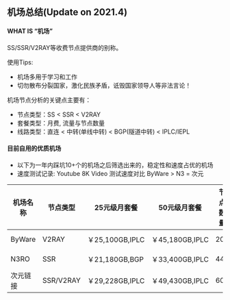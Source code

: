 

## 机场总结(Update on 2021.4)

#### WHAT IS “机场”

SS/SSR/V2RAY等收费节点提供商的别称。

使用Tips:

- 机场多用于学习和工作
- 切勿散布分裂国家，激化民族矛盾，诋毁国家领导人等非法言论！


机场节点分析的关键点主要有：
- 节点类型：SS < SSR < V2RAY
- 套餐类型：月费, 流量与节点数量
- 线路类型：直连 < 中转(单线中转) < BGP(隧道中转) < IPLC/IEPL


#### 目前自用的优质机场

- 以下为一年内踩坑10+个的机场之后筛选出来的，稳定性和速度占优的机场
- 速度测试记录: Youtube 8K Video 测试速度对比 ByWare > N3 = 次元

| 机场名称 | 节点类型  | 25元级月套餐    | 50元级月套餐    | 节点数量 | 链接                                       | 优惠码        |
| -------- | --------- | --------------- | --------------- | ------ | ------------------------------------------ | ------------- |
| ByWare   | V2RAY     | ￥25,100GB,IPLC | ￥45,180GB,IPLC | 20+    | https://bywave.io/aff.php?aff=3866         | | 
| N3RO     | SSR       | ￥21,180GB,BGP  | ￥33,400GB,IPLC | 44+    | https://n3ro.lol/auth/register?code=lAxt  | n3ro-limbopro |
| 次元链接 | SSR/V2RAY | ￥29,228GB,IPLC | ￥49,430GB,IPLC | 60+    | https://cylink.wtf/auth/register?code=E3uE |               |

       
